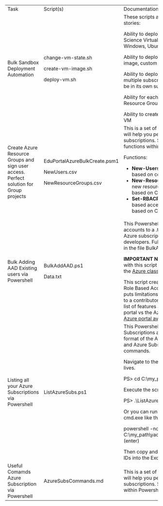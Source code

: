 <table>
<tr>
<td>Task</td>   <td>Script(s)</td>   <td> Documentation </td>
</tr>

<tr>
<td>Bulk Sandbox Deployment Automation</td>
<td>change-vm-state.sh</p>create-vm-image.sh</p>deploy-vm.sh</td>
<td>These scripts achieve the following user stories:</p>
Ability to deploy multiple DSVMs (Data Science Virtual Machine) in either Windows, Ubuntu, of Linux CentOS</p>
Ability to deploy VMs from marketplace image, custom image, or DSVM</p>
Ability to deploy VMs across one or multiple subscriptions (i.e. Each VM can be in its own subscription)</p>
Ability for each VM to have its own Resource Group</p>
Ability to create a clean VM image from a VM
</td>
</tr>

<tr>
<td> Create Azure Resource Groups and sign user access. Perfect solution for Group projects</td>
<td> EduPortalAzureBulkCreate.psm1</p> NewUsers.csv</p>NewResourceGroups.csv</td>
<td> This is a set of Powershell scripts which will help you perform tasks on your azure subscriptions. Simply run the command functions within Powershell.</p> 
Functions:
<ul> 
<li><b>New-Users</b> - Creates new users based on content of the CSV</li>  
<li><b>New-ResourceGroups</b> - Creates new resource group and add users based on CSV content</li>
<li><b>Set-RBACPermissions</b> - creates role based access control permission based on CSV</li>
</ul>
</td>
</tr>

<tr>
<td> Bulk Adding AAD Existing users via Powershell</td>
<td> BulkAddAAD.ps1</p> Data.txt</td>
<td> This Powershell script reads a list of accounts to a .txt file, then assigns an Azure subscription to each of the developers.
Full instructions can be found in the file BulkAddAADInstructions.md.</p>
<b>IMPORTANT NOTE:</b> Accounts created with this script will NOT be able to access the <a href="https://manage.windowsazure.com"> Azure classic portal</a>.</p>
This script creates accounts based on Role Based Access Control (RBAC) and puts limitations on the accounts created to a contributor. You can see a complete list of features available in 
the Azure portal vs the Azure classic portal in this <a href="https://azure.microsoft.com/en-us/features/azure-portal/availability/">Azure portal availability chart</a>.</td>
</tr>

<tr>
<td> Listing all your Azure Subscriptions via Powershell</td>
<td> ListAzureSubs.ps1 </td>
<td> This Powershell script lists the Azure Subscriptions and then lists a table format of the Azure SubscriptionName and Azure SubscriptionID. Simply run the commands.</p>
Navigate to the directory where the script lives.</p>
PS> cd C:\my_path\yada_yada\ (enter)</p>
Execute the script:</p>
PS> .\ListAzureSubs.ps1 (enter)</p>
Or you can run the PowerShell script from cmd.exe like this:</p>
powershell -noexit C:\my_path\yada_yada\ListAzureSubs.ps1 (enter)</p>
Then copy and paste your Subscription IDs into the Excel for assigning users.
</td>
</tr>

<tr>
<td> Useful Comamds Azure Subscription via Powershell</td>
<td> AzureSubsCommands.md </td>
<td> This is a set of Powershell scripts which will help you perform tasks on your Azure subscriptions. 
Simply run the commands within Powershell.</td>
</tr>

</table>
